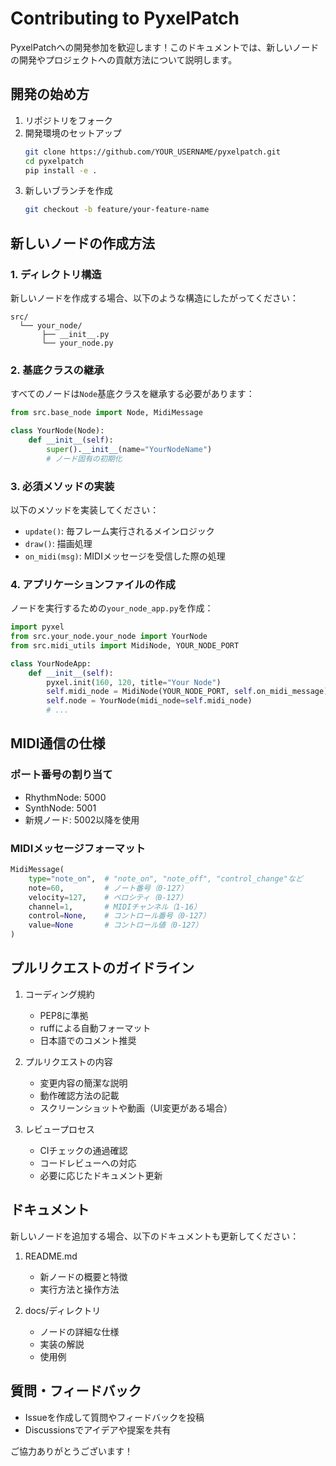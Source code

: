 # Contributing to PyxelPatch

PyxelPatchへの開発参加を歓迎します！このドキュメントでは、新しいノードの開発やプロジェクトへの貢献方法について説明します。

## 開発の始め方

1. リポジトリをフォーク
2. 開発環境のセットアップ
   ```bash
   git clone https://github.com/YOUR_USERNAME/pyxelpatch.git
   cd pyxelpatch
   pip install -e .
   ```
3. 新しいブランチを作成
   ```bash
   git checkout -b feature/your-feature-name
   ```

## 新しいノードの作成方法

### 1. ディレクトリ構造
新しいノードを作成する場合、以下のような構造にしたがってください：
```
src/
  └── your_node/
       ├── __init__.py
       └── your_node.py
```

### 2. 基底クラスの継承
すべてのノードは`Node`基底クラスを継承する必要があります：
```python
from src.base_node import Node, MidiMessage

class YourNode(Node):
    def __init__(self):
        super().__init__(name="YourNodeName")
        # ノード固有の初期化
```

### 3. 必須メソッドの実装
以下のメソッドを実装してください：
- `update()`: 毎フレーム実行されるメインロジック
- `draw()`: 描画処理
- `on_midi(msg)`: MIDIメッセージを受信した際の処理

### 4. アプリケーションファイルの作成
ノードを実行するための`your_node_app.py`を作成：
```python
import pyxel
from src.your_node.your_node import YourNode
from src.midi_utils import MidiNode, YOUR_NODE_PORT

class YourNodeApp:
    def __init__(self):
        pyxel.init(160, 120, title="Your Node")
        self.midi_node = MidiNode(YOUR_NODE_PORT, self.on_midi_message)
        self.node = YourNode(midi_node=self.midi_node)
        # ...
```

## MIDI通信の仕様

### ポート番号の割り当て
- RhythmNode: 5000
- SynthNode: 5001
- 新規ノード: 5002以降を使用

### MIDIメッセージフォーマット
```python
MidiMessage(
    type="note_on",  # "note_on", "note_off", "control_change"など
    note=60,         # ノート番号（0-127）
    velocity=127,    # ベロシティ（0-127）
    channel=1,       # MIDIチャンネル（1-16）
    control=None,    # コントロール番号（0-127）
    value=None       # コントロール値（0-127）
)
```

## プルリクエストのガイドライン

1. コーディング規約
   - PEP8に準拠
   - ruffによる自動フォーマット
   - 日本語でのコメント推奨

2. プルリクエストの内容
   - 変更内容の簡潔な説明
   - 動作確認方法の記載
   - スクリーンショットや動画（UI変更がある場合）

3. レビュープロセス
   - CIチェックの通過確認
   - コードレビューへの対応
   - 必要に応じたドキュメント更新

## ドキュメント

新しいノードを追加する場合、以下のドキュメントも更新してください：

1. README.md
   - 新ノードの概要と特徴
   - 実行方法と操作方法

2. docs/ディレクトリ
   - ノードの詳細な仕様
   - 実装の解説
   - 使用例

## 質問・フィードバック

- Issueを作成して質問やフィードバックを投稿
- Discussionsでアイデアや提案を共有

ご協力ありがとうございます！